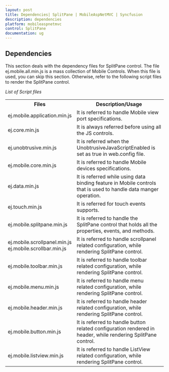 ```yaml
---
layout: post
title: Dependencies| SplitPane | MobileAspNetMVC | Syncfusion
description: dependencies
platform: mobileaspnetmvc
control: SplitPane
documentation: ug
---
```


## Dependencies

This section deals with the dependency files for SplitPane control. The file ej.mobile.all.min.js is a mass collection of Mobile Controls. When this file is used, you can skip this section. Otherwise, refer to the following script files to render the SplitPane control.

_List of Script files_

<table>
<tr>
<th>
Files</th><th>
Description/Usage</th></tr>
<tr>
<td>
ej.mobile.application.min.js</td><td>
It is referred to handle Mobile view port specifications.</td></tr>
<tr>
<td>
ej.core.min.js</td><td>
It is always referred before using all the JS controls.</td></tr>
<tr>
<td>
ej.unobtrusive.min.js</td><td>
It is referred when the UnobtrusiveJavaScriptEnabled is set as true in web.config file.</td></tr>
<tr>
<td>
ej.mobile.core.min.js</td><td>
It is referred to handle Mobile devices specifications.</td></tr>
<tr>
<td>
ej.data.min.js</td><td>
It is referred while using data binding feature in Mobile controls that is used to handle data manger operation.</td></tr>
<tr>
<td>
ej.touch.min.js</td><td>
It is referred for touch events supports.</td></tr>
<tr>
<td>
ej.mobile.splitpane.min.js</td><td>
It is referred to handle the SplitPane control that holds all the properties, events, and methods. </td></tr>
<tr>
<td>
ej.mobile.scrollpanel.min.js<br>ej.mobile.scrollbar.min.js</td><td>
It is referred to handle scrollpanel related configuration, while rendering SplitPane control.</td></tr>
<tr>
<td>
ej.mobile.toolbar.min.js</td><td>
It is referred to handle toolbar related configuration, while rendering SplitPane control.</td></tr>
<tr>
<td>
ej.mobile.menu.min.js</td><td>
It is referred to handle menu related configuration, while rendering SplitPane control.</td></tr>
<tr>
<td>
ej.mobile.header.min.js</td><td>
It is referred to handle header related configuration, while rendering SplitPane control.</td></tr>
<tr>
<td>
ej.mobile.button.min.js</td><td>
It is referred to handle button related configuration rendered in header, while rendering SplitPane control.</td></tr>
<tr>
<td>
ej.mobile.listview.min.js</td><td>
It is referred to handle ListView related configuration, while rendering SplitPane control.</td></tr>
</table>


